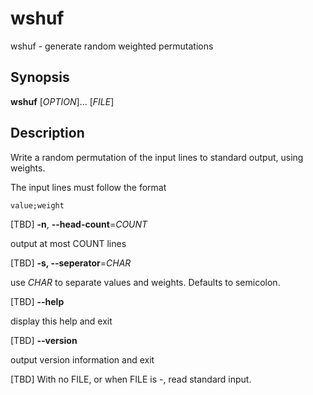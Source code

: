 # wshuf

wshuf - generate random weighted permutations

## Synopsis

**wshuf** [*OPTION*]... [*FILE*]

## Description

Write a random permutation of the input lines to standard output, using weights. 

The input lines must follow the format

 `value;weight` 



[TBD] **-n**, **--head-count**=*COUNT*

output at most COUNT lines

[TBD] **-s, --seperator**=*CHAR*

use *CHAR* to separate values and weights. Defaults to semicolon.

[TBD] **--help**

display this help and exit

[TBD] **--version**

output version information and exit



[TBD] With no FILE, or when FILE is -, read standard input.